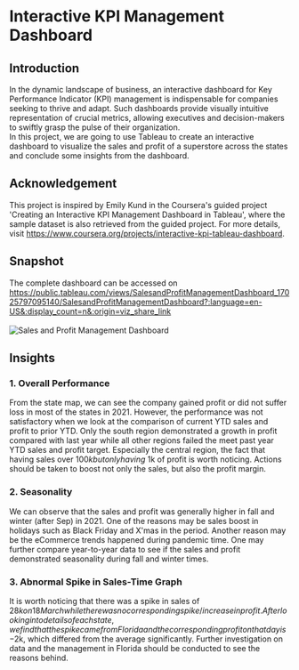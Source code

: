 # Interactive KPI Management Dashboard

## Introduction
In the dynamic landscape of business, an interactive dashboard for Key Performance Indicator (KPI) management is indispensable for companies seeking to thrive and adapt. Such dashboards provide visually intuitive representation of crucial metrics, allowing executives and decision-makers to swiftly grasp the pulse of their organization. <br>
In this project, we are going to use Tableau to create an interactive dashboard to visualize the sales and profit of a superstore across the states and conclude some insights from the dashboard.

## Acknowledgement
This project is inspired by Emily Kund in the Coursera's guided project 'Creating an Interactive KPI Management Dashboard in Tableau', where the sample dataset is also retrieved from the guided project. For more details, visit https://www.coursera.org/projects/interactive-kpi-tableau-dashboard. <br>

## Snapshot
The complete dashboard can be accessed on https://public.tableau.com/views/SalesandProfitManagementDashboard_17025797095140/SalesandProfitManagementDashboard?:language=en-US&:display_count=n&:origin=viz_share_link <br> <br>
![Sales and Profit Management Dashboard](https://github.com/David-ChunYin-Chan/Interactive-KPI-Management-Dashboard/assets/153318639/57ace3cc-9f90-42d9-a899-b3f70ae377df)

## Insights
### 1. Overall Performance
From the state map, we can see the company gained profit or did not suffer loss in most of the states in 2021. However, the performance was not satisfactory when we look at the comparison of current YTD sales and profit to prior YTD. Only the south region demonstrated a growth in profit compared with last year while all other regions failed the meet past year YTD sales and profit target. Especially the central region, the fact that having sales over $100k but only having ~$1k of profit is worth noticing. Actions should be taken to boost not only the sales, but also the profit margin.

### 2. Seasonality
We can observe that the sales and profit was generally higher in fall and winter (after Sep) in 2021. One of the reasons may be sales boost in holidays such as Black Friday and X'mas in the period. Another reason may be the eCommerce trends happened during pandemic time. One may further compare year-to-year data to see if the sales and profit demonstrated seasonality during fall and winter times.

### 3. Abnormal Spike in Sales-Time Graph
It is worth noticing that there was a spike in sales of $28k on 18 March while there was no corresponding spike/increase in profit. After looking into details of each state, we find that the spike came from Florida and the corresponding profit on that day is -$2k, which differed from the average significantly. Further investigation on data and the management in Florida should be conducted to see the reasons behind.
